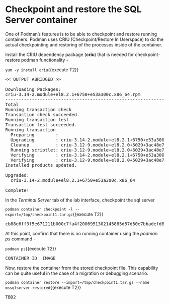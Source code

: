 # Checkpoint and restore the SQL Server container

One of Podman’s features is to be able to checkpoint and restore running containers. Podman uses CRIU (Checkpoint/Restore In Userspace) to do the actual checkpointing and restoring of the processes inside of the container. 

Install the CRIU dependency package (__criu__) that is needed for checkpoint-restore podman functionality -

`yum -y install criu`{{execute T2}}

<pre class="file">
<< OUTPUT ABRIDGED >>

Downloading Packages:
criu-3.14-2.module+el8.2.1+6750+e53a300c.x86_64.rpm                           1.5 MB/s | 500 kB     00:00
--------------------------------------------------------------------------------------------------------------
Total                                                                         1.5 MB/s | 500 kB     00:00
Running transaction check
Transaction check succeeded.
Running transaction test
Transaction test succeeded.
Running transaction
  Preparing        :                                                                                      1/1
  Upgrading        : criu-3.14-2.module+el8.2.1+6750+e53a300c.x86_64                                      1/2
  Cleanup          : criu-3.12-9.module+el8.2.0+5029+3ac48e7d.x86_64                                      2/2
  Running scriptlet: criu-3.12-9.module+el8.2.0+5029+3ac48e7d.x86_64                                      2/2
  Verifying        : criu-3.14-2.module+el8.2.1+6750+e53a300c.x86_64                                      1/2
  Verifying        : criu-3.12-9.module+el8.2.0+5029+3ac48e7d.x86_64                                      2/2
Installed products updated.

Upgraded:
  criu-3.14-2.module+el8.2.1+6750+e53a300c.x86_64

Complete!
</pre>

In the *Terminal Server* tab of the lab interface, checkpoint the sql server 

`podman container checkpoint -l --export=/tmp/checkpoint1.tar.gz`{{execute T2}}

<pre class="file">
cb88e6ff3f5e671211b000c7fa4f2006951302145885d87d50e7bbadefd85f27
</pre>

At this point, confirm that there is no running container using the *podman ps* command - 

`podman ps`{{execute T2}}

<pre class="file">
CONTAINER ID  IMAGE                                            COMMAND               CREATED        STATUS        PORTS                   NAMES
</pre>

Now, restore the container from the stored checkpoint file. This capability can be quite useful in the case of a migration or debugging scenario. 

`podman container restore --import=/tmp/checkpoint1.tar.gz --name mssqlserver-restored`{{execute T2}}

<pre class="file">
TBD2
</pre>
